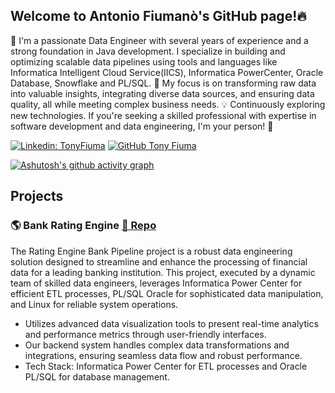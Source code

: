 ## Welcome to Antonio Fiumanò's GitHub page!🔥

👋
I'm a passionate Data Engineer with several years of experience and a strong foundation in Java development. I specialize in building and optimizing scalable data pipelines using tools and languages like Informatica Intelligent Cloud Service(IICS), Informatica PowerCenter, Oracle Database, Snowflake and PL/SQL.
🚀 My focus is on transforming raw data into valuable insights, integrating diverse data sources, and ensuring data quality, all while meeting complex business needs.
💡 Continuously exploring new technologies. If you're seeking a skilled professional with expertise in software development and data engineering, I'm your person! 🙌

[![Linkedin: TonyFiuma](https://img.shields.io/badge/-AntonioFiumanò-blue?style=flat-square&logo=Linkedin&logoColor=white&link=https://www.linkedin.com/in/antonio-fiumano-68aab419a/)](hhttps://www.linkedin.com/in/antonio-fiumano-68aab419a/)
[![GitHub Tony Fiuma](https://img.shields.io/github/followers/TonyFiuma?label=follow&style=social)](https://github.com/TonyFiuma)

[![Ashutosh's github activity graph](https://github-readme-activity-graph.vercel.app/graph?username=TonyFiuma&theme=github-compact)](https://github.com/ashutosh00710/github-readme-activity-graph)

## Projects


### 🌎 Bank Rating Engine [📄 Repo](https://github.com/TonyFiuma/RatingEngineBank_DataEngineering)
The Rating Engine Bank Pipeline project is a robust data engineering solution designed to streamline and enhance the processing of financial data for a leading banking institution. This project, executed by a dynamic team of skilled data engineers, leverages Informatica Power Center for efficient ETL processes, PL/SQL Oracle for sophisticated data manipulation, and Linux for reliable system operations.

- Utilizes advanced data visualization tools to present real-time analytics and performance metrics through user-friendly interfaces.
- Our backend system handles complex data transformations and integrations, ensuring seamless data flow and robust performance.
- Tech Stack: Informatica Power Center for ETL processes and Oracle PL/SQL for database management.
